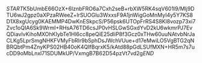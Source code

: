 $START$K5bUmbE66OzX+6lznbFRO6a7Cxh2seB+rbXW5RK4sqV601l9/Mlj9DTU6wJ2gpz0aXPzaRWeeZ+lrSUOGlu3WxxsF9A1jnWigGoMnMyI4y5Y7KS8D1X8xgUcyg0KAEMMP4DwKnESkpcS/P56psk6UTOpFrRS4S8Kl8vozp73xi7Zvc1oQIA6Sk9WrmI+RHsA76TD6csJP0vHSLGwSGxdYvD2kU6wkmrPJ7EvQDiavlvKihoMXOhKIybTe1Hl6cc8peQiE25dliP8f3Gcz0xTHw60uuNAtvbNrJaCLKg5LprSmgNHKFVMyFbRIr9bSphDsJWchVUue+d17eMwiLO5VgBTG2qNBRQbtPm4ZnyKPS02HB40oK4QIfBqrxK5/kAtd88pGdLSUfMXN+HR5m7s7ucDD9oMbLnxl71SDUMkUP/VxmgB7B62D54pzVt7vd2g$END$